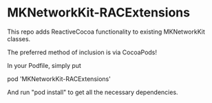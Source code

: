 MKNetworkKit-RACExtensions
==========================

This repo adds ReactiveCocoa functionality to existing MKNetworkKit classes. 

The preferred method of inclusion is via CocoaPods! 

In your Podfile, simply put

pod 'MKNetworkKit-RACExtensions'

And run "pod install" to get all the necessary dependencies. 
